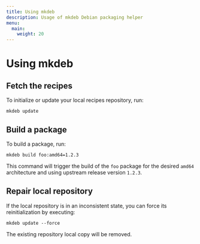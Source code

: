 ```yaml
---
title: Using mkdeb
description: Usage of mkdeb Debian packaging helper
menu:
  main:
    weight: 20
---
```


# Using mkdeb

## Fetch the recipes

To initialize or update your local recipes repository, run:

    mkdeb update

## Build a package

To build a package, run:

    mkdeb build foo:amd64=1.2.3

This command will trigger the build of the `foo` package for the desired `amd64` architecture and using upstream
release version `1.2.3`.

## Repair local repository

If the local repository is in an inconsistent state, you can force its reinitialization by executing:

    mkdeb update --force

<div class="note"><span class="fas fa-info-circle"></span> The existing repository local copy will be removed.</div>
